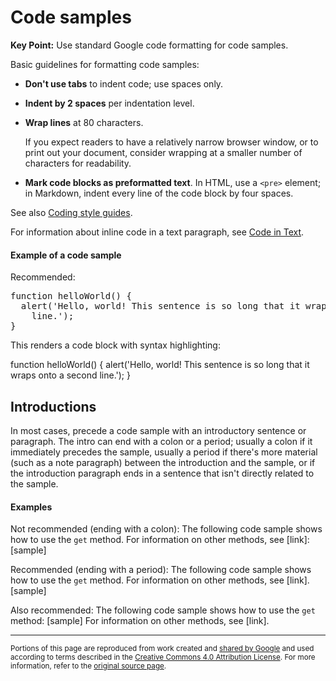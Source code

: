# Code samples

**Key Point:** Use standard Google code formatting for code samples.

Basic guidelines for formatting code samples:

- **Don't use tabs** to indent code; use spaces only.

- **Indent by 2 spaces** per indentation level.

- **Wrap lines** at 80 characters.

  If you expect readers to have a relatively narrow browser window, or to print
  out your document, consider wrapping at a smaller number of characters for
  readability.

- **Mark code blocks as preformatted text**. In HTML, use a `<pre>` element; in
  Markdown, indent every line of the code block by four spaces.

See also [Coding style guides](code-in-text.md#coding).

For information about inline code in a text paragraph, see
[Code in Text](code-in-text.md).

#### Example of a code sample

Recommended:

<pre class="prettyprint">
function helloWorld() {
  alert('Hello, world! This sentence is so long that it wraps onto a second
    line.');
}
</pre>

This renders a code block with syntax highlighting:

function helloWorld() { alert('Hello, world! This sentence is so long that it
wraps onto a second line.'); }

## Introductions

In most cases, precede a code sample with an introductory sentence or paragraph.
The intro can end with a colon or a period; usually a colon if it immediately
precedes the sample, usually a period if there's more material (such as a note
paragraph) between the introduction and the sample, or if the introduction
paragraph ends in a sentence that isn't directly related to the sample.

#### Examples

Not recommended (ending with a colon): The following code sample shows how to
use the `get` method. For information on other methods, see \[link]: \[sample]

Recommended (ending with a period): The following code sample shows how to use
the `get` method. For information on other methods, see \[link]. \[sample]

Also recommended: The following code sample shows how to use the `get` method:
\[sample] For information on other methods, see \[link].

---

<small>Portions of this page are reproduced from work created and
[shared by Google](https://developers.google.com/readme/policies/) and used
according to terms described in the
[Creative Commons 4.0 Attribution License](https://creativecommons.org/licenses/by/4.0/).
For more information, refer to the
[original source page](https://developers.google.com/style/code-samples).</small>
